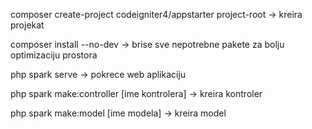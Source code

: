 composer create-project codeigniter4/appstarter project-root -> kreira projekat

composer install --no-dev -> brise sve nepotrebne pakete za bolju optimizaciju prostora

php spark serve -> pokrece web aplikaciju

php spark make:controller [ime kontrolera] -> kreira kontroler

php spark make:model [ime modela] -> kreira model
